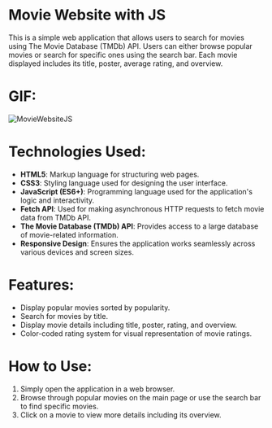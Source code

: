 # Movie Website with JS

This is a simple web application that allows users to search for movies using The Movie Database (TMDb) API. Users can either browse popular movies or search for specific ones using the search bar. Each movie displayed includes its title, poster, average rating, and overview.

# GIF: 

![MovieWebsiteJS](https://github.com/SakirParlakbileker/MovieWebsite-JS/assets/147662891/5c15d2a2-6e11-4185-8dfb-d954ad92a460)

# Technologies Used:

- **HTML5**: Markup language for structuring web pages.
- **CSS3**: Styling language used for designing the user interface.
- **JavaScript (ES6+)**: Programming language used for the application's logic and interactivity.
- **Fetch API**: Used for making asynchronous HTTP requests to fetch movie data from TMDb API.
- **The Movie Database (TMDb) API**: Provides access to a large database of movie-related information.
- **Responsive Design**: Ensures the application works seamlessly across various devices and screen sizes.

# Features:

- Display popular movies sorted by popularity.
- Search for movies by title.
- Display movie details including title, poster, rating, and overview.
- Color-coded rating system for visual representation of movie ratings.

# How to Use:

1. Simply open the application in a web browser.
2. Browse through popular movies on the main page or use the search bar to find specific movies.
3. Click on a movie to view more details including its overview.
